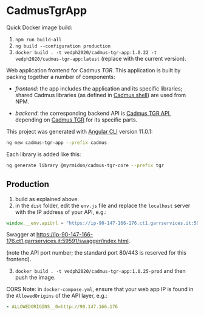 # CadmusTgrApp

Quick Docker image build:

1. `npm run build-all`
2. `ng build --configuration production`
3. `docker build . -t vedph2020/cadmus-tgr-app:1.0.22 -t vedph2020/cadmus-tgr-app:latest` (replace with the current version).

Web application frontend for Cadmus _TGR_. This application is built by packing together a number of components:

- _frontend_: the app includes the application and its specific libraries; shared Cadmus libraries (as defined in [Cadmus shell](https://github.com/vedph/cadmus_shell)) are used from NPM.

- _backend_: the corresponding backend API is [Cadmus TGR API](https://github.com/vedph/cadmus_tgr_api), depending on [Cadmus TGR](https://github.com/vedph/cadmus_tgr) for its specific parts.

This project was generated with [Angular CLI](https://github.com/angular/angular-cli) version 11.0.1:

```bash
ng new cadmus-tgr-app --prefix cadmus
```

Each library is added like this:

```bash
ng generate library @myrmidon/cadmus-tgr-core --prefix tgr
```

## Production

1. build as explained above.
2. in the `dist` folder, edit the `env.js` file and replace the `localhost` server with the IP address of your API, e.g.:

```js
window.__env.apiUrl = "https://ip-90-147-166-176.ct1.garrservices.it:59591/api/";
```

Swagger at <https://ip-90-147-166-176.ct1.garrservices.it:59591/swagger/index.html>.

(note the API port number; the standard port 80/443 is reserved for this frontend).

3. `docker build . -t vedph2020/cadmus-tgr-app:1.0.25-prod` and then push the image.

CORS Note: in `docker-compose.yml`, ensure that your web app IP is found in the `AllowedOrigins` of the API layer, e.g.:

```yml
- ALLOWEDORIGINS__0=http://90.147.166.176
```
